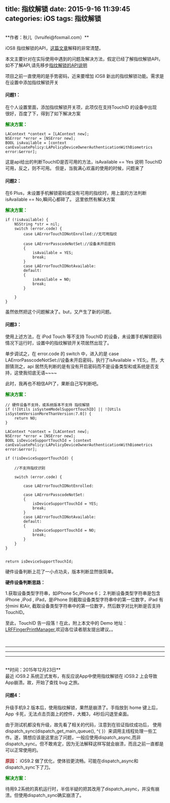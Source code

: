 title: 指纹解锁
date: 2015-9-16 11:39:45
categories: iOS
tags: 指纹解锁
---
<br>
**作者：秋儿（lvruifei@foxmail.com）**

<br>

iOS8 指纹解锁的API，[这篇文章](http://www.bubuko.com/infodetail-726115.html)解释的非常清楚。  

本文主要针对在实际使用中遇到的问题及解决方法，假定已经了解指纹解锁API，如不了解API,请先移步[指纹解锁的API说明](http://www.bubuko.com/infodetail-726115.html)

项目之前一直使用的是手势密码，近来要增加 iOS8 新出的指纹解锁功能。需求是在设置中添加指纹解锁开关 
 
<!-- more -->

####	问题1：
在个人设置里面，添加指纹解锁开关项，此项仅在支持TouchID 的设备中出现  
很好，百度了下，得到了如下解决方案  

<font color=green>**解决方案：**</font>


    LAContext *context = [LAContext new];
    NSError *error = [NSError new];
    BOOL isAvailable = [context canEvaluatePolicy:LAPolicyDeviceOwnerAuthenticationWithBiometrics error:&error];


这是api给出的判断TouchID是否可用的方法，isAvailable == Yes 说明 TouchID 可用，反之，则不可用。
但是，当我满心欢喜的使用的时候，问题来了

####	问题2：
在6 Plus，未设置手机解锁密码或没有可用的指纹时，用上面的方法判断 isAvailable == No,瞬间心都碎了。
这里依然有解决方案

<font color=green>**解决方案：**</font>

	if (!isAvailable) {
		NSString *str = nil;
        switch (error.code) {
       		case LAErrorTouchIDNotEnrolled://无可用指纹
                
            case LAErrorPasscodeNotSet://设备未开启密码
            {
                isAvailable = YES;
                break;
            }
            case LAErrorTouchIDNotAvailable:
            default:
            {
                isAvailable = NO;
                break;
            }

        }
	}

虽然依然把这个问题解决了。but，又产生了新的问题。

####	问题3：
使用上述方法，在 iPod Touch 等不支持 TouchID 的设备，未设置手机解锁密码情况下运行时，设置中的指纹解锁开关项居然出现了。

单步调试之，在 error.code 的 switch 中，进入的是 case LAErrorPasscodeNotSet://设备未开启密码，执行了isAvailable = YES;。然，大胆猜测之，api 居然先判断的是有没有开启密码而不是设备类型和或系统是否支持，这使我彻底无语~~~~

此时，我再也不相信API了，果断自己写判断吧。

<font color=green>**解决方案：**</font>


	// 硬件设备不支持，或系统版本不支持 指纹解锁
    if (![Utils isSystemModelSupportTouchID] || ![Utils isSystemVersionMoreThanVersion:7.0]) {
        return NO;
    }
    
    LAContext *context = [LAContext new];
    NSError *error = [NSError new];
    BOOL isDeviceSupportTouchId = [context canEvaluatePolicy:LAPolicyDeviceOwnerAuthenticationWithBiometrics error:&error];
    
    if (!isDeviceSupportTouchId) {
        
        //不支持指纹识别
        
        switch (error.code) {
                
            case LAErrorTouchIDNotEnrolled:
                
            case LAErrorPasscodeNotSet:
            {
                isDeviceSupportTouchId = YES;
                break;
            }
            case LAErrorTouchIDNotAvailable:
            default:
            {
                isDeviceSupportTouchId = NO;
                break;
            }
        }
    }
    

    return isDeviceSupportTouchId;

硬件设备判断上花了一小点功夫，版本判断显然很简单。

**硬件设备判断思路：**

1.获取设备类型字符串，如iPhone 5c,iPhone 6；
2.判断设备类型字符串是包含iPhone ,iPod , iPad，是iPhone 则截取设备类型字符串中的第一位数字，iPad 有分mini 和Air, 截取设备类型字符串中的第一位数字，然后数字对比判断是否支持TouchID。


至此，TouchID 告一段落！在此，附上本文中的 Demo 地址：[LRFFingerPrintManager](https://github.com/mohuifen/LRFFingerPrintManager),欢迎各位读者朋友提出建议。。

<br>

***

---

- - - -


<br>
**时间：2015年12月23日**


<br>
最近 iOS9.2 系统正式发布，有反应说App中使用指纹解锁在 iOS9.2 上会导致App崩溃。故，开始了查找 bug 之旅。

####	问题4：

升级手机9.2 版本后，使用指纹解锁，果然是崩溃了。手指放到 home 键上后，App 卡死，无法点击页面上的控件，大概3，4秒后闪退至桌面。

由于测试机都没有升级，故先看了相关的代码，注意到在验证指纹成功后，                使用dispatch_sync(dispatch_get_main_queue(), ^{ }）来调用主线程处理一些工作。遂，猜想应该是这里出了问题，一般应使用dispatch_async,而非dispatch_sync。但不敢肯定，因为无法解释这样写就会崩溃，而且之前一直都是可以正常使用的。

<font color=brown>**原因：**</font>
iOS9.2 做了优化，使体验更流畅。可能在dispatch_async和dispatch_sync下了刀。

<font color=green>**解决方案：**</font>

待用9.2系统的真机运行时，半信半疑的把其改用了dispatch_async，并没有崩溃。但使用dispatch_sync确实崩溃了。






